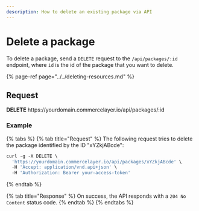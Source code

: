 ```yaml
---
description: How to delete an existing package via API
---
```


# Delete a package

To delete a package, send a `DELETE` request to the `/api/packages/:id` endpoint, where `id` is the id of the package that you want to delete.

{% page-ref page="../../deleting-resources.md" %}

## Request

**DELETE** https://<i></i>yourdomain.commercelayer.io/api/packages/:id

### Example

{% tabs %}
{% tab title="Request" %}
The following request tries to delete the package identified by the ID "xYZkjABcde":

```javascript
curl -g -X DELETE \
  'https://yourdomain.commercelayer.io/api/packages/xYZkjABcde' \
  -H 'Accept: application/vnd.api+json' \
  -H 'Authorization: Bearer your-access-token'
```
{% endtab %}

{% tab title="Response" %}
On success, the API responds with a `204 No Content` status code.
{% endtab %}
{% endtabs %}

